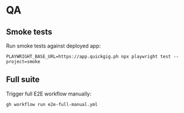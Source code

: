 # QA

## Smoke tests

Run smoke tests against deployed app:

```
PLAYWRIGHT_BASE_URL=https://app.quickgig.ph npx playwright test --project=smoke
```

## Full suite

Trigger full E2E workflow manually:

```
gh workflow run e2e-full-manual.yml
```
